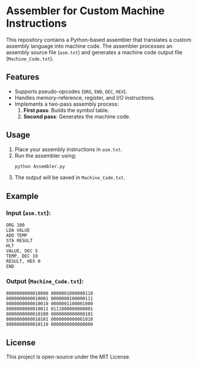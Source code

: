 # Assembler for Custom Machine Instructions

This repository contains a Python-based assembler that translates a custom assembly language into machine code. The assembler processes an assembly source file (`asm.txt`) and generates a machine code output file (`Machine_Code.txt`).

## Features

- Supports pseudo-opcodes (`ORG`, `END`, `DEC`, `HEX`).
- Handles memory-reference, register, and I/O instructions.
- Implements a two-pass assembly process:
  1. **First pass**: Builds the symbol table.
  2. **Second pass**: Generates the machine code.

## Usage

1. Place your assembly instructions in `asm.txt`.
2. Run the assembler using:
   ```bash
   python Assembler.py
   ```
3. The output will be saved in `Machine_Code.txt`.

## Example

### Input (`asm.txt`):

```
ORG 100
LDA VALUE
ADD TEMP
STA RESULT
HLT
VALUE, DEC 5
TEMP, DEC 10
RESULT, HEX 0
END
```

### Output (`Machine_Code.txt`):

```
0000000000010000 0000001000000110
0000000000010001 0000000100000111
0000000000010010 0000001100001000
0000000000010011 0111000000000001
0000000000010100 0000000000000101
0000000000010101 0000000000001010
0000000000010110 0000000000000000
```

## License

This project is open-source under the MIT License.
